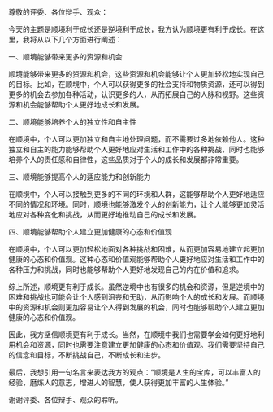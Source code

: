 尊敬的评委、各位辩手、观众：

今天的主题是顺境利于成长还是逆境利于成长，我方认为顺境更有利于成长。在这里，我将从以下几个方面进行阐述：

一、顺境能够带来更多的资源和机会

顺境能够带来更多的资源和机会，这些资源和机会能够让个人更加轻松地实现自己的目标。比如，在顺境中，个人可以获得更多的社会支持和物质资源，还可以得到更多的机会去参加各种活动，认识更多的人，从而拓展自己的人脉和视野。这些资源和机会能够帮助个人更好地成长和发展。

二、顺境能够培养个人的独立性和自主性

在顺境中，个人可以更加独立和自主地处理问题，而不需要过多地依赖他人。这种独立和自主的能力能够帮助个人更好地应对生活和工作中的各种挑战，同时也能够培养个人的责任感和自律性，这些品质对于个人的成长和发展都非常重要。

三、顺境能够提高个人的适应能力和创新能力

在顺境中，个人可以接触到更多的不同的环境和人群，这能够帮助个人更好地适应不同的情况和环境。同时，顺境也能够激发个人的创新能力，让个人能够更加灵活地应对各种变化和挑战，从而更好地推动自己的成长和发展。

四、顺境能够帮助个人建立更加健康的心态和价值观

在顺境中，个人可以更加轻松地面对各种挑战和困难，从而更加容易地建立起更加健康的心态和价值观。这种心态和价值观能够帮助个人更好地应对生活和工作中的各种压力和挑战，同时也能够帮助个人更好地发现自己的内在价值和追求。

综上所述，顺境更有利于成长。虽然逆境中也有很多的机会和资源，但是逆境中的困难和挑战也可能会让个人感到沮丧和无助，从而影响个人的成长和发展。而顺境中的资源和机会则更加容易让个人得到发展的机会，同时也能够帮助个人建立更加健康的心态和价值观。

因此，我方坚信顺境更有利于成长。当然，在顺境中我们也需要学会如何更好地利用机会和资源，同时也需要注意建立更加健康的心态和价值观。我们需要坚持自己的信念和目标，不断挑战自己，不断成长和进步。

最后，我想引用一句名言来表达我方的观点：“顺境是人生的宝库，可以丰富人的经验，磨炼人的意志，增进人的智慧，使人获得更加丰富的人生体验。”

谢谢评委、各位辩手、观众的聆听。